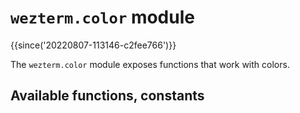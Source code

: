 # `wezterm.color` module

{{since('20220807-113146-c2fee766')}}

The `wezterm.color` module exposes functions that work with colors.

## Available functions, constants

